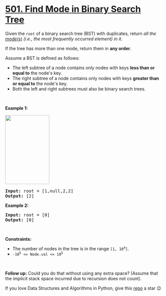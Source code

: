# [501. Find Mode in Binary Search Tree][title]

<p>Given the <code>root</code> of a binary search tree (BST) with duplicates, return <em>all the <a href="https://en.wikipedia.org/wiki/Mode_(statistics)" target="_blank">mode(s)</a> (i.e., the most frequently occurred element) in it</em>.</p>
<p>If the tree has more than one mode, return them in <strong>any order</strong>.</p>
<p>Assume a BST is defined as follows:</p>
<ul>
<li>The left subtree of a node contains only nodes with keys <strong>less than or equal to</strong> the node's key.</li>
<li>The right subtree of a node contains only nodes with keys <strong>greater than or equal to</strong> the node's key.</li>
<li>Both the left and right subtrees must also be binary search trees.</li>
</ul>
<p> </p>
<p><strong>Example 1:</strong></p>
<img alt="" src="https://assets.leetcode.com/uploads/2021/03/11/mode-tree.jpg" style="width: 142px; height: 222px;"/>
<pre><strong>Input:</strong> root = [1,null,2,2]
<strong>Output:</strong> [2]
</pre>
<p><strong>Example 2:</strong></p>
<pre><strong>Input:</strong> root = [0]
<strong>Output:</strong> [0]
</pre>
<p> </p>
<p><strong>Constraints:</strong></p>
<ul>
<li>The number of nodes in the tree is in the range <code>[1, 10<sup>4</sup>]</code>.</li>
<li><code>-10<sup>5</sup> &lt;= Node.val &lt;= 10<sup>5</sup></code></li>
</ul>
<p> </p>
<strong>Follow up:</strong> Could you do that without using any extra space? (Assume that the implicit stack space incurred due to recursion does not count).

If you love Data Structures and Algorithms in Python, give this [repo][me] a star :wink:

[title]: https://leetcode.com/problems/find-mode-in-binary-search-tree
[me]: https://github.com/bumblebee211196/awesome-python-leetcode